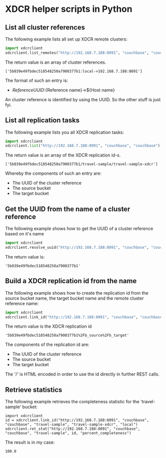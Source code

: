 # XDCR helper scripts in Python

## List all cluster references

The following example lists all set up XDCR remote clusters:

```python
import xdcrclient
xdcrclient.list_remotes("http://192.168.7.188:8091", "couchbase", "couchbase")
```
The return value is an array of cluster references.

```
['5b039e49fbdec518548250a7900377b1:local->192.168.7.188:8091']
```

The format of such an entry is:

* ${Reference UUID}:${Reference name}->${Host name}

An cluster reference is identified by using the UUID. So the other stuff is just fyi.

## List all replication tasks

The following example lists you all XDCR replication tasks:

```python
import xdcrclient
xdcrclient.list("http://192.168.7.188:8091", "couchbase", "couchbase")
```

The return value is an array of the XDCR replication id-s.
```
['5b039e49fbdec518548250a7900377b1/travel-sample/travel-sample-xdcr']
```
Whereby the components of such an entry are:

* The UUID of the cluster reference
* The source bucket 
* The target bucket

## Get the UUID from the name of a cluster reference

The following example shows how to get the UUID of a cluster reference based on it's name

```python
import xdcrclient
xdcrclient.resolve_uuid("http://192.168.7.188:8091", "couchbase", "couchbase", "local")
```
The return value is:

```
'5b039e49fbdec518548250a7900377b1'
```

## Build a XDCR replication id from the name

The following example shows how to create the replication id from the source bucket name, the target bucket name and the remote cluster reference name:

```python
import xdcrclient
xdcrclient.link_id("http://192.168.7.188:8091", "couchbase", "couchbase", "b_source", "b_target", "local")
```
The return value is the XDCR replication id

```
'5b039e49fbdec518548250a7900377b1%2Fb_source%2Fb_target'
```

The components of the replication id are:

* The UUID of the cluster reference
* The source bucket
* The target bucket

The '/' is HTML encoded in order to use the id directly in further REST calls.


## Retrieve statistics

The following example retrieves the completeness statistic for the 'travel-sample' bucket:

```
import xdcrclient
id = xdcrclient.link_id("http://192.168.7.188:8091", "couchbase", "couchbase", "travel-sample", "travel-sample-xdcr", "local")
xdcrclient.ret_stat("http://192.168.7.188:8091", "couchbase", "couchbase", "travel-sample", id, "percent_completeness")
```

The result is in my case:

```
100.0
```
